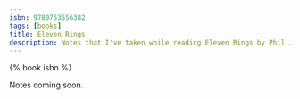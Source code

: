 ```yaml
---
isbn: 9780753556382
tags: [books]
title: Eleven Rings
description: Notes that I've taken while reading Eleven Rings by Phil Jackson
---
```


{% book isbn %}

Notes coming soon.
